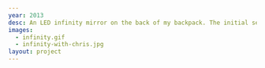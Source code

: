 ```yaml
---
year: 2013
desc: An LED infinity mirror on the back of my backpack. The initial sequence is programmed to be snazzy (the gif here), and in subsequent runs only one LED is lit at a time to preserve battery.
images:
  - infinity.gif
  - infinity-with-chris.jpg
layout: project
---
```

